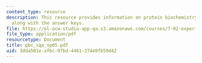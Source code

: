 ```yaml
---
content_type: resource
description: This resource provides information on protein biochemistry study questions
  along with the answer keys.
file: https://ol-ocw-studio-app-qa.s3.amazonaws.com/courses/7-02-experimental-biology-communication-spring-2005/3dda501eafbc97bd4461274e0fb59d42_pbc_sqa_sp05.pdf
file_type: application/pdf
resourcetype: Document
title: pbc_sqa_sp05.pdf
uid: 3dda501e-afbc-97bd-4461-274e0fb59d42
---
```

